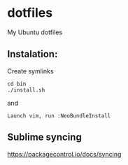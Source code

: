 dotfiles
========

My Ubuntu dotfiles

## Instalation:
Create symlinks
```
cd bin
./install.sh
```

and
```
Launch vim, run :NeoBundleInstall
```

## Sublime syncing

https://packagecontrol.io/docs/syncing
